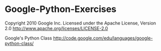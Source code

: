 # Google-Python-Exercises

Copyright 2010 Google Inc.
Licensed under the Apache License, Version 2.0
http://www.apache.org/licenses/LICENSE-2.0

Google's Python Class
http://code.google.com/edu/languages/google-python-class/

